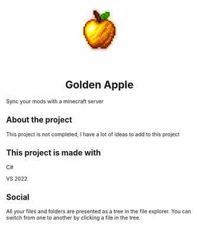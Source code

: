 <p align="center">
  <img src="images/GoldenApple.png" alt="Golden Apple" style="width: 25%;" />
</p>
<br>
<h1 align="center">Golden Apple</h1>


Sync your mods with a minecraft server
## About the project
This project is not completed, I have a lot of ideas to add to this project
## This project is made with
C#

VS 2022
## Social
All your files and folders are presented as a tree in the file explorer. You can switch from one to another by clicking a file in the tree.
